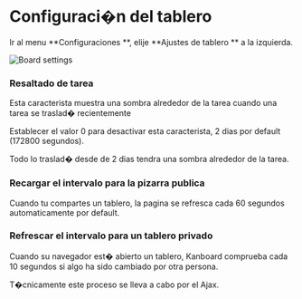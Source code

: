 Configuraci�n del tablero
==========================

Ir al menu **Configuraciones **, elije **Ajustes de tablero ** a la izquierda.

![Board settings](screenshots/board-settings.png)

### Resaltado de tarea

Esta caracterista muestra una sombra alrededor de la tarea cuando una tarea se traslad� recientemente

Establecer el valor 0 para desactivar esta caracterista, 2 dias por default (172800 segundos).

Todo lo traslad� desde de 2 dias tendra una sombra alrededor de la tarea.

### Recargar el intervalo para la pizarra publica

Cuando tu compartes un tablero, la pagina se refresca cada 60 segundos automaticamente por default.

### Refrescar el intervalo para un tablero privado

Cuando su navegador est� abierto un tablero, Kanboard comprueba cada 10 segundos si algo ha sido cambiado por otra persona.

T�cnicamente este proceso se lleva a cabo por el Ajax.

